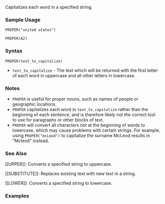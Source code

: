 Capitalizes each word in a specified string.

### Sample Usage

`PROPER("united states")`

`PROPER(A2)`

### Syntax

`PROPER(text_to_capitalize)`

* `text_to_capitalize` - The text which will be returned with the first letter of each word in uppercase and all other letters in lowercase.

### Notes

* `PROPER` is useful for proper nouns, such as names of people or geographic locations.
* `PROPER` capitalizes each word in `text_to_capitalize` rather than the beginning of each sentence, and is therefore likely not the correct tool to use for paragraphs or other blocks of text.
* `PROPER` will convert all characters not at the beginning of words to lowercase, which may cause problems with certain strings. For example, using `PROPER("mcLeod")` to capitalize the surname McLeod results in "Mcleod" instead.

### See Also

[[UPPER]]: Converts a specified string to uppercase.

[[SUBSTITUTE]]: Replaces existing text with new text in a string.

[[LOWER]]: Converts a specified string to lowercase.

### Examples